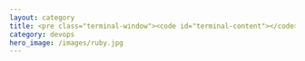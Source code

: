 ```yaml
---
layout: category
title: <pre class="terminal-window"><code id="terminal-content"></code></pre>
category: devops
hero_image: /images/ruby.jpg
---
```

